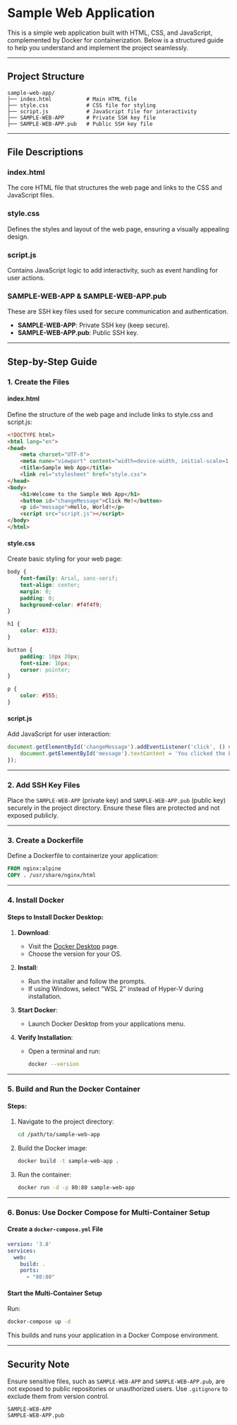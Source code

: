 # Sample Web Application

This is a simple web application built with HTML, CSS, and JavaScript, complemented by Docker for containerization. Below is a structured guide to help you understand and implement the project seamlessly.

---

## Project Structure
```
sample-web-app/
├── index.html           # Main HTML file
├── style.css            # CSS file for styling
├── script.js            # JavaScript file for interactivity
├── SAMPLE-WEB-APP       # Private SSH key file
├── SAMPLE-WEB-APP.pub   # Public SSH key file
```

---

## File Descriptions

### **index.html**
The core HTML file that structures the web page and links to the CSS and JavaScript files.

### **style.css**
Defines the styles and layout of the web page, ensuring a visually appealing design.

### **script.js**
Contains JavaScript logic to add interactivity, such as event handling for user actions.

### **SAMPLE-WEB-APP & SAMPLE-WEB-APP.pub**
These are SSH key files used for secure communication and authentication.
- **SAMPLE-WEB-APP**: Private SSH key (keep secure).
- **SAMPLE-WEB-APP.pub**: Public SSH key.

---

## Step-by-Step Guide

### **1. Create the Files**

#### **index.html**
Define the structure of the web page and include links to style.css and script.js:
```html
<!DOCTYPE html>
<html lang="en">
<head>
    <meta charset="UTF-8">
    <meta name="viewport" content="width=device-width, initial-scale=1.0">
    <title>Sample Web App</title>
    <link rel="stylesheet" href="style.css">
</head>
<body>
    <h1>Welcome to the Sample Web App</h1>
    <button id="changeMessage">Click Me!</button>
    <p id="message">Hello, World!</p>
    <script src="script.js"></script>
</body>
</html>
```

#### **style.css**
Create basic styling for your web page:
```css
body {
    font-family: Arial, sans-serif;
    text-align: center;
    margin: 0;
    padding: 0;
    background-color: #f4f4f9;
}

h1 {
    color: #333;
}

button {
    padding: 10px 20px;
    font-size: 16px;
    cursor: pointer;
}

p {
    color: #555;
}
```

#### **script.js**
Add JavaScript for user interaction:
```javascript
document.getElementById('changeMessage').addEventListener('click', () => {
    document.getElementById('message').textContent = 'You clicked the button!';
});
```

---

### **2. Add SSH Key Files**
Place the `SAMPLE-WEB-APP` (private key) and `SAMPLE-WEB-APP.pub` (public key) securely in the project directory. Ensure these files are protected and not exposed publicly.

---

### **3. Create a Dockerfile**
Define a Dockerfile to containerize your application:
```dockerfile
FROM nginx:alpine
COPY . /usr/share/nginx/html
```

---

### **4. Install Docker**

#### Steps to Install Docker Desktop:
1. **Download**:
   - Visit the [Docker Desktop](https://www.docker.com/products/docker-desktop/) page.
   - Choose the version for your OS.

2. **Install**:
   - Run the installer and follow the prompts.
   - If using Windows, select "WSL 2" instead of Hyper-V during installation.

3. **Start Docker**:
   - Launch Docker Desktop from your applications menu.

4. **Verify Installation**:
   - Open a terminal and run:
     ```sh
     docker --version
     ```

---

### **5. Build and Run the Docker Container**

#### Steps:
1. Navigate to the project directory:
   ```sh
   cd /path/to/sample-web-app
   ```

2. Build the Docker image:
   ```sh
   docker build -t sample-web-app .
   ```

3. Run the container:
   ```sh
   docker run -d -p 80:80 sample-web-app
   ```

---

### **6. Bonus: Use Docker Compose for Multi-Container Setup**

#### **Create a `docker-compose.yml` File**
```yaml
version: '3.8'
services:
  web:
    build: .
    ports:
      - "80:80"
```

#### **Start the Multi-Container Setup**
Run:
```sh
docker-compose up -d
```
This builds and runs your application in a Docker Compose environment.

---

## Security Note
Ensure sensitive files, such as `SAMPLE-WEB-APP` and `SAMPLE-WEB-APP.pub`, are not exposed to public repositories or unauthorized users. Use `.gitignore` to exclude them from version control.

```gitignore
SAMPLE-WEB-APP
SAMPLE-WEB-APP.pub